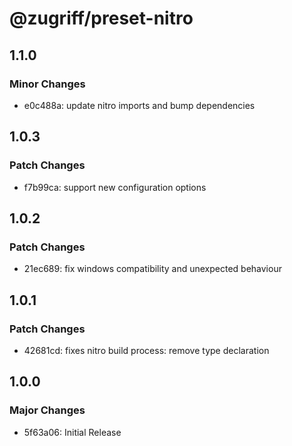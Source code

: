 # @zugriff/preset-nitro

## 1.1.0

### Minor Changes

- e0c488a: update nitro imports and bump dependencies

## 1.0.3

### Patch Changes

- f7b99ca: support new configuration options

## 1.0.2

### Patch Changes

- 21ec689: fix windows compatibility and unexpected behaviour

## 1.0.1

### Patch Changes

- 42681cd: fixes nitro build process: remove type declaration

## 1.0.0

### Major Changes

- 5f63a06: Initial Release
